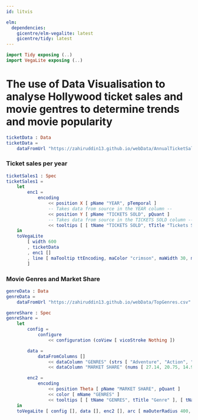 ```yaml
---
id: litvis

elm:
  dependencies:
    gicentre/elm-vegalite: latest
    gicentre/tidy: latest
---
```


```elm {l=hidden}
import Tidy exposing (..)
import VegaLite exposing (..)
```

# The use of Data Visualisation to analyse Hollywood ticket sales and movie gentres to determine trends and movie popularity

```elm {l=hidden}
ticketData : Data
ticketData =
    dataFromUrl "https://zahiruddin13.github.io/webData/AnnualTicketSales1.csv" []
```

### Ticket sales per year

```elm {v interactive highlight = 13}
ticketSales1 : Spec
ticketSales1 =
    let
        enc1 =
            encoding
                << position X [ pName "YEAR", pTemporal ]
                -- Takes data from source in the YEAR column --
                << position Y [ pName "TICKETS SOLD", pQuant ]
                -- Takes data from source in the TICKETS SOLD column --
                << tooltips [ [ tName "TICKETS SOLD", tTitle "Tickets Sold" ], [ tName "AVERAGE TICKET PRICE", tTitle "Average Ticket Price" ] ]
    in
    toVegaLite
        [ width 600
        , ticketData
        , enc1 []
        , line [ maTooltip ttEncoding, maColor "crimson", maWidth 30, maPoint (pmMarker [ maColor "red" ]) ]
        ]
```

### Movie Genres and Market Share

```elm {l=hidden}
genreData : Data
genreData =
    dataFromUrl "https://zahiruddin13.github.io/webData/TopGenres.csv" []
```

```elm {v interactive highlight = 13}
genreShare : Spec
genreShare =
    let
        config =
            configure
                << configuration (coView [ vicoStroke Nothing ])

        data =
            dataFromColumns []
                << dataColumn "GENRES" (strs [ "Adventure", "Action", "Drama", "Comedy", "Thriller/Suspense", "Horror", "Romantic Comedy", "Musical", "Documentary", "Black Comedy" ])
                << dataColumn "MARKET SHARE" (nums [ 27.14, 20.75, 14.97, 14.17, 8.33, 5.65, 4.41, 1.81, 1.06, 0.92 ])

        enc2 =
            encoding
                << position Theta [ pName "MARKET SHARE", pQuant ]
                << color [ mName "GENRES" ]
                << tooltips [ [ tName "GENRES", tTitle "Genre" ], [ tName "MARKET SHARE", tTitle "Market Share" ], [ tName "MOVIES", tTitle "Number of Movies" ] ]
    in
    toVegaLite [ config [], data [], enc2 [], arc [ maOuterRadius 400, maInnerRadius 230 ] ]
```
